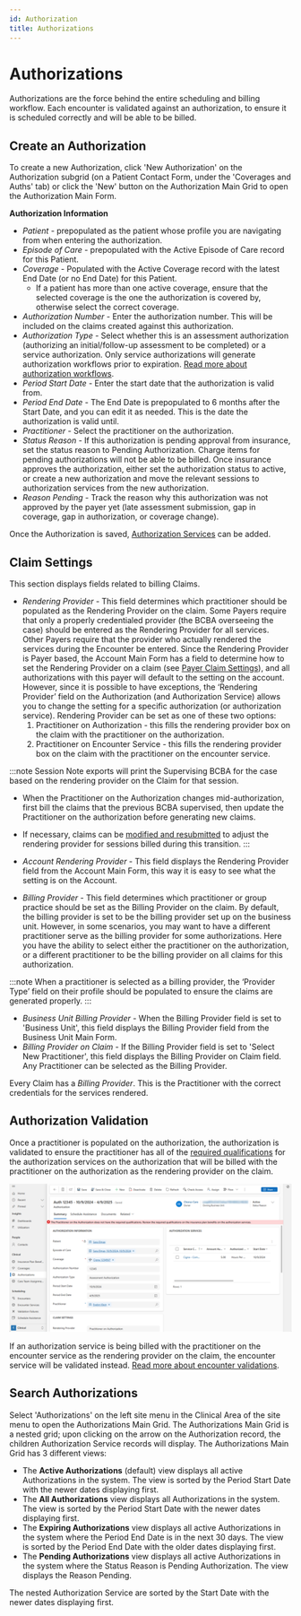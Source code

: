 ```yaml
---
id: Authorization
title: Authorizations
---
```


# Authorizations 
Authorizations are the force behind the entire scheduling and billing workflow. Each encounter is validated against an authorization, to ensure it is scheduled correctly and will be able to be billed. 

## Create an Authorization  

To create a new Authorization, click 'New Authorization' on the Authorization subgrid (on a Patient Contact Form, under the 'Coverages and Auths' tab) or click the 'New' button on the Authorization Main Grid to open the Authorization Main Form.

**Authorization Information**
- *Patient* - prepopulated as the patient whose profile you are navigating from when entering the authorization.
- *Episode of Care* - prepopulated with the Active Episode of Care record for this Patient. 
- *Coverage* - Populated with the Active Coverage record with the latest End Date (or no End Date) for this Patient.
    - If a patient has more than one active coverage, ensure that the selected coverage is the one the authorization is covered by, otherwise select the correct coverage.
- *Authorization Number* - Enter the authorization number. This will be included on the claims created against this authorization.
- *Authorization Type* - Select whether this is an assessment authorization (authorizing an initial/follow-up assessment to be completed) or a service authorization. Only service authorizations will generate authorization workflows prior to expiration. [Read more about authorization workflows](../CRM/AuthWF.md).
- *Period Start Date* - Enter the start date that the authorization is valid from.
- *Period End Date* - The End Date is prepopulated to 6 months after the Start Date, and you can edit it as needed. This is the date the authorization is valid until. 
- *Practitioner* - Select the practitioner on the authorization.
- *Status Reason* - If this authorization is pending approval from insurance, set the status reason to Pending Authorization. Charge items for pending authorizations will not be able to be billed. Once insurance approves the authorization, either set the authorization status to active, or create a new authorization and move the relevant sessions to authorization services from the new authorization.
- *Reason Pending* - Track the reason why this authorization was not approved by the payer yet (late assessment submission, gap in coverage, gap in authorization, or coverage change).

Once the Authorization is saved, [Authorization Services](../Patients/AuthorizationServices.md) can be added. 

## Claim Settings

This section displays fields related to billing Claims.

- *Rendering Provider* - This field determines which practitioner should be populated as the Rendering Provider on the claim. Some Payers require that only a properly credentialed provider (the BCBA overseeing the case) should be entered as the Rendering Provider for all services. Other Payers require that the provider who actually rendered the services during the Encounter be entered. Since the Rendering Provider is Payer based, the Account Main Form has a field to determine how to set the Rendering Provider on a claim (see [Payer Claim Settings](../AdminSetup/Account.md/#claim-settings)), and all authorizations with this payer will default to the setting on the account. However, since it is possible to have exceptions, the ‘Rendering Provider’ field on the Authorization (and Authorization Service) allows you to change the setting for a specific authorization (or authorization service). Rendering Provider can be  set as one of these two options:
    1. Practitioner on Authorization - this fills the rendering provider box on the claim with the practitioner on the authorization.
    2. Practitioner on Encounter Service - this fills the rendering provider box on the claim with the practitioner on the encounter service.

:::note
Session Note exports will print the Supervising BCBA for the case based on the rendering provider on the Claim for that session.
- When the Practitioner on the Authorization changes mid-authorization, first bill the claims that the previous BCBA supervised, then update the Practitioner on the authorization before generating new claims.
- If necessary, claims can be [modified and resubmitted](../RCM/RCMworkflow.md/#correcting-claims) to adjust the rendering provider for sessions billed during this transition.
:::

- *Account Rendering Provider* - This field displays the Rendering Provider field from the Account Main Form, this way it is easy to see what the setting is on the Account. 
- *Billing Provider* - This field determines which practitioner or group practice should be set as the Billing Provider on the claim. By default, the billing provider is set to be the billing provider set up on the business unit. However, in some scenarios, you may want to have a different practitioner serve as the billing provider for some authorizations. Here you have the ability to select either the practitioner on the authorization, or a different practitioner to be the billing provider on all claims for this authorization. 

:::note
When a practitioner is selected as a billing provider, the ‘Provider Type’ field on their profile should be populated to ensure the claims are generated properly. 
:::

- *Business Unit Billing Provider* - When the Billing Provider field is set to 'Business Unit', this field displays the Billing Provider field from the Business Unit Main Form.
- *Billing Provider on Claim* - If the Billing Provider field is set to 'Select New Practitioner', this field displays the Billing Provider on Claim field. Any Practitioner can be selected as the Billing Provider. 

Every Claim has a *Billing Provider*. This is the Practitioner with the correct credentials for the services rendered.

## Authorization Validation

Once a practitioner is populated on the authorization, the authorization is validated to ensure the practitioner has all of the [required qualifications](../AdminSetup/InsurancePlan.md/#required-qualificationsrequiredqualifications) for the authorization services on the authorization that will be billed with the practitioner on the authorization as the rendering provider on the claim.

  <img src ='/img/authValidation.png' width='900'/> 

If an authorization service is being billed with the practitioner on the encounter service as the rendering provider on the claim, the encounter service will be validated instead. [Read more about encounter validations](../Scheduling/EncounterValdations.md/#practitioner-does-not-have-required-credentials).

## Search Authorizations

Select 'Authorizations' on the left site menu in the Clinical Area of the site menu to open the Authorizations Main Grid. The Authorizations Main Grid is a nested grid; upon clicking on the arrow on the Authorization record, the children Authorization Service records will display. The Authorizations Main Grid has 3 different views:
- The **Active Authorizations** (default) view displays all active Authorizations in the system. The view is sorted by the Period Start Date with the newer dates displaying first. 
- The **All Authorizations** view displays all Authorizations in the system. The view is sorted by the Period Start Date with the newer dates displaying first.
- The **Expiring Authorizations** view displays all active Authorizations in the system where the Period End Date is in the next 30 days. The view is sorted by the Period End Date with the older dates displaying first.
- The **Pending Authorizations** view displays all active Authorizations in the system where the Status Reason is Pending Authorization. The view displays the Reason Pending. 

The nested Authorization Service are sorted by the Start Date with the newer dates displaying first.
